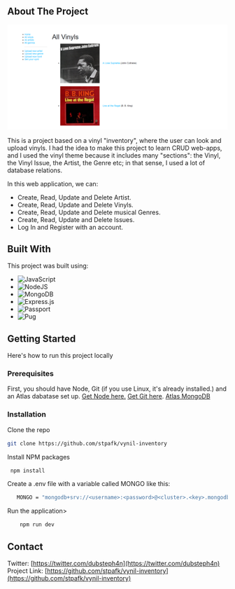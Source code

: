 ## About The Project

![Index page view from browser.](./public/example.png)

This is a project based on a vinyl "inventory", where the user can look and upload vinyls. I had the idea to make this project to learn CRUD web-apps, and I used the vinyl theme because it includes many "sections": the Vinyl, the Vinyl Issue, the Artist, the Genre etc; in that sense, I used a lot of database relations. 

In this web application, we can:

* Create, Read, Update and Delete Artist.
* Create, Read, Update and Delete Vinyls.
* Create, Read, Update and Delete musical Genres.
* Create, Read, Update and Delete Issues.
* Log In and Register with an account.

## Built With

This project was built using:

* ![JavaScript](https://img.shields.io/badge/javascript-%23323330.svg?style=for-the-badge&logo=javascript&logoColor=%23F7DF1E)
* ![NodeJS](https://img.shields.io/badge/node.js-6DA55F?style=for-the-badge&logo=node.js&logoColor=white)
* ![MongoDB](https://img.shields.io/badge/MongoDB-%234ea94b.svg?style=for-the-badge&logo=mongodb&logoColor=white)
* ![Express.js](https://img.shields.io/badge/express.js-%23404d59.svg?style=for-the-badge&logo=express&logoColor=%2361DAFB)
* ![Passport](https://a11ybadges.com/badge?logo=passport)
* ![Pug](https://a11ybadges.com/badge?logo=pug)

## Getting Started

Here's how to run this project locally

### Prerequisites 

First, you should have Node, Git (if you use Linux, it's already installed.) and an Atlas dabatase set up.
[Get Node here.](https://nodejs.org/en)
[Get Git here](https://git-scm.com/).
[Atlas MongoDB](https://www.mongodb.com/atlas/database)

### Installation 

Clone the repo

   ```sh
   git clone https://github.com/stpafk/vynil-inventory
   ```

Install NPM packages

  ```sh
   npm install 
   ```

Create a .env file with a variable called MONGO like this:

 ```sh
    MONGO = "mongodb+srv://<username>:<password>@<cluster>.<key>.mongodb.net/?retryWrites=true&w=majority"
 ```
 
Run the application>

```sh
    npm run dev
```

## Contact

Twitter: [https://twitter.com/dubsteph4n](https://twitter.com/dubsteph4n)
Project Link: [https://github.com/stpafk/vynil-inventory](https://github.com/stpafk/vynil-inventory)